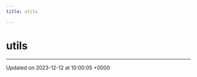 ```yaml
---
title: utils

---
```


# utils








-------------------------------

Updated on 2023-12-12 at 10:00:05 +0000